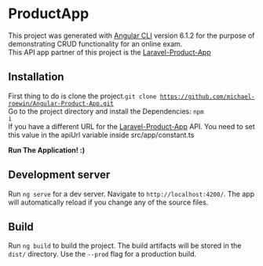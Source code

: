 # ProductApp

This project was generated with [Angular CLI](https://github.com/angular/angular-cli) version 6.1.2 for the purpose of demonstrating CRUD functionality for an online exam. <br>This API app partner of this project is the [Laravel-Product-App](https://github.com/michael-roewin/Laravel-Product-App)

## Installation
First thing to do is clone the project.<code>git clone https://github.com/michael-roewin/Angular-Product-App.git</code><br>
Go to the project directory and install the Dependencies: <code>npm i</code><br> If you have a different URL for the [Laravel-Product-App](https://github.com/michael-roewin/Laravel-Product-App)
 API. You need to set this value in the apiUrl variable inside src/app/constant.ts 

<b>Run The Application! :)</b>

## Development server

Run `ng serve` for a dev server. Navigate to `http://localhost:4200/`. The app will automatically reload if you change any of the source files.


## Build

Run `ng build` to build the project. The build artifacts will be stored in the `dist/` directory. Use the `--prod` flag for a production build.
